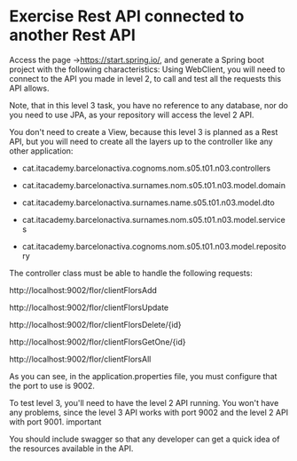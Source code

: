 # Exercise Rest API connected to another Rest API
Access the page ->https://start.spring.io/, and generate a Spring boot project with the following characteristics: Using WebClient, you will need to connect to the API you made in level 2, to call and test all the requests this API allows.

Note, that in this level 3 task, you have no reference to any database, nor do you need to use JPA, as your repository will access the level 2 API.

You don't need to create a View, because this level 3 is planned as a Rest API, but you will need to create all the layers up to the controller like any other application:

- cat.itacademy.barcelonactiva.cognoms.nom.s05.t01.n03.controllers

- cat.itacademy.barcelonactiva.surnames.nom.s05.t01.n03.model.domain

- cat.itacademy.barcelonactiva.surnames.name.s05.t01.n03.model.dto

- cat.itacademy.barcelonactiva.surnames.nom.s05.t01.n03.model.services

- cat.itacademy.barcelonactiva.cognoms.nom.s05.t01.n03.model.repository



The controller class must be able to handle the following requests:

http://localhost:9002/flor/clientFlorsAdd

http://localhost:9002/flor/clientFlorsUpdate

http://localhost:9002/flor/clientFlorsDelete/{id}

http://localhost:9002/flor/clientFlorsGetOne/{id}

http://localhost:9002/flor/clientFlorsAll

As you can see, in the application.properties file, you must configure that the port to use is 9002.

To test level 3, you'll need to have the level 2 API running. You won't have any problems, since the level 3 API works with port 9002 and the level 2 API with port 9001.
important

You should include swagger so that any developer can get a quick idea of the resources available in the API.

